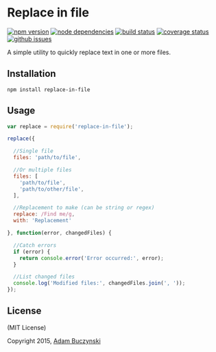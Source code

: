 # Replace in file

[![npm version](https://img.shields.io/npm/v/replace-in-file.svg)](https://www.npmjs.com/package/replace-in-file)
[![node dependencies](https://david-dm.org/adambuczynski/replace-in-file.svg)](https://david-dm.org/adambuczynski/replace-in-file)
[![build status](https://travis-ci.org/adambuczynski/replace-in-file.svg?branch=master)](https://travis-ci.org/adambuczynski/replace-in-file)
[![coverage status](https://coveralls.io/repos/github/adambuczynski/replace-in-file/badge.svg?branch=master)](https://coveralls.io/github/adambuczynski/replace-in-file?branch=master)
[![github issues](https://img.shields.io/github/issues/adambuczynski/replace-in-file.svg)](https://github.com/adambuczynski/replace-in-file/issues)

A simple utility to quickly replace text in one or more files.

## Installation
```shell
npm install replace-in-file
```

## Usage
```js
var replace = require('replace-in-file');

replace({

  //Single file
  files: 'path/to/file',

  //Or multiple files
  files: [
    'path/to/file',
    'path/to/other/file',
  ],

  //Replacement to make (can be string or regex)
  replace: /Find me/g,
  with: 'Replacement'

}, function(error, changedFiles) {

  //Catch errors
  if (error) {
    return console.error('Error occurred:', error);
  }

  //List changed files
  console.log('Modified files:', changedFiles.join(', '));
});
```

## License
(MIT License)

Copyright 2015, [Adam Buczynski](http://adambuczynski.com)
